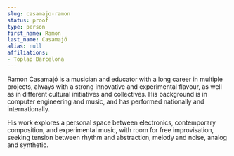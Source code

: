 ```yaml
---
slug: casamajo-ramon
status: proof
type: person
first_name: Ramon
last_name: Casamajó
alias: null
affiliations:
- Toplap Barcelona
---
```


Ramon Casamajó is a musician and educator with a long career in multiple projects,
always with a strong innovative and experimental flavour, as well as in different cultural
initiatives and collectives. His background is in computer engineering and music, and
has performed nationally and internationally.

His work explores a personal space between electronics, contemporary composition,
and experimental music, with room for free improvisation, seeking tension between
rhythm and abstraction, melody and noise, analog and synthetic.

